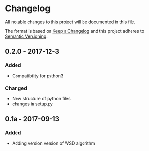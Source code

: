 # Changelog
All notable changes to this project will be documented in this file.

The format is based on [Keep a Changelog](http://keepachangelog.com/en/1.0.0/)
and this project adheres to [Semantic Versioning](http://semver.org/spec/v2.0.0.html).

## 0.2.0 - 2017-12-3
### Added
- Compatibility for python3
### Changed
- New structure of python files
- changes in setup.py

## 0.1a - 2017-09-13
### Added
- Adding version version of WSD algorithm
